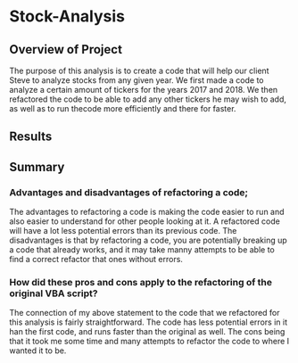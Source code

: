 # Stock-Analysis

## Overview of Project
The purpose of this analysis is to create a code that will help our client Steve to analyze stocks from any given year. We first made a code to analyze a certain amount of tickers for the years 2017 and 2018. We then refactored the code to be able to add any other tickers he may wish to add, as well as to run thecode more efficiently and there for faster.


## Results




## Summary 


### Advantages and disadvantages of refactoring a code;
The advantages to refactoring a code is making the code easier to run and also easier to understand for other people looking at it. A refactored code will have a lot less potential errors than its previous code. The disadvantages is that by refactoring a code, you are potentially breaking up a code that already works, and it may take manny attempts to be able to find a correct refactor that ones without errors.
### How did these pros and cons apply to the refactoring of the original VBA script?
The connection of my above statement to the code that we refactored for this analysis is fairly straightforward. The code has less potential errors in it han the first code, and runs faster than the original as well. The cons being that it took me some time and many attempts to refactor the code to where I wanted it to be.

